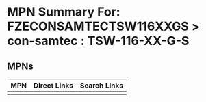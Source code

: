 



# MPN Summary For: FZECONSAMTECTSW116XXGS > con-samtec : TSW-116-XX-G-S

## MPNs
  

|MPN|Direct Links|Search Links|
| :--- | :--- | :--- |
||||

